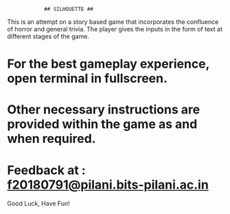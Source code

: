 				## SILHOUETTE ##
This is an attempt on a story based game that incorporates the confluence of horror and general trivia. The player
gives the inputs in the form of text at different stages of the game. 
# For the best gameplay experience, open terminal in fullscreen.
# Other necessary instructions are provided within the game as and when required.
# Feedback at : f20180791@pilani.bits-pilani.ac.in
Good Luck, Have Fun!
